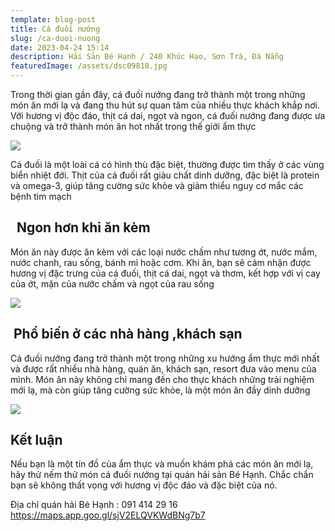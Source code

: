 ```yaml
---
template: blog-post
title: Cá đuối nướng
slug: /ca-duoi-nuong
date: 2023-04-24 15:14
description: Hải Sản Bé Hạnh / 240 Khúc Hạo, Sơn Trà, Đà Nẵng
featuredImage: /assets/dsc09818.jpg
---
```

Trong thời gian gần đây, cá đuối nướng đang trở thành một trong những món ăn mới lạ và đang thu hút sự quan tâm của nhiều thực khách khắp nơi. Với hương vị độc đáo, thịt cá dai, ngọt và ngon, cá đuối nướng đang được ưa chuộng và trở thành món ăn hot nhất trong thế giới ẩm thực

![](/assets/dsc09796.jpg)

Cá đuối là một loài cá có hình thù đặc biệt, thường được tìm thấy ở các vùng biển nhiệt đới. Thịt của cá đuối rất giàu chất dinh dưỡng, đặc biệt là protein và omega-3, giúp tăng cường sức khỏe và giảm thiểu nguy cơ mắc các bệnh tim mạch

##   Ngon hơn khi ăn kèm

Món ăn này được ăn kèm với các loại nước chấm như tương ớt, nước mắm, nước chanh, rau sống, bánh mì hoặc cơm. Khi ăn, bạn sẽ cảm nhận được hương vị đặc trưng của cá đuối, thịt cá dai, ngọt và thơm, kết hợp với vị cay của ớt, mặn của nước chấm và ngọt của rau sống

![](/assets/dsc09822.jpg)

##  Phổ biến ở các nhà hàng ,khách sạn

Cá đuối nướng đang trở thành một trong những xu hướng ẩm thực mới nhất và được rất nhiều nhà hàng, quán ăn, khách sạn, resort đưa vào menu của mình. Món ăn này không chỉ mang đến cho thực khách những trải nghiệm mới lạ, mà còn giúp tăng cường sức khỏe, là một món ăn đầy dinh dưỡng

![](/assets/dsc09796.jpg)

## K﻿ết luận

Nếu bạn là một tín đồ của ẩm thực và muốn khám phá các món ăn mới lạ, hãy thử nếm thử món cá đuối nướng tại quán hải sản Bé Hạnh. Chắc chắn bạn sẽ không thất vọng với hương vị độc đáo và đặc biệt của nó.

Địa chỉ quán hải Bé Hạnh : 091 414 29 16 https://maps.app.goo.gl/sjV2ELQVKWdBNg7b7